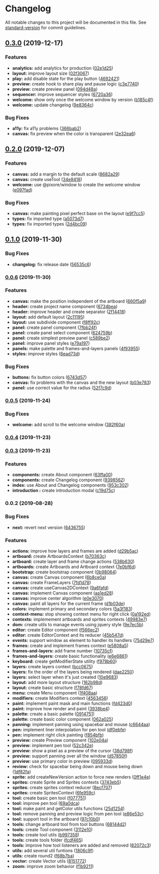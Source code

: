 # Changelog

All notable changes to this project will be documented in this file. See [standard-version](https://github.com/conventional-changelog/standard-version) for commit guidelines.

## [0.3.0](https://github.com/pixore/pixore/compare/v0.2.0...v0.3.0) (2019-12-17)


### Features

* **analytics:** add analytics for production ([02e1d25](https://github.com/pixore/pixore/commit/02e1d255d1bb707a40bffac161e80b17850757e0))
* **layout:** improve layout size ([02f3067](https://github.com/pixore/pixore/commit/02f3067f262fb8dc17d217783d709c69bd7b4405))
* **play:** add disable state for the play button ([4692421](https://github.com/pixore/pixore/commit/46924213c8233db985783d5b7c6694212dd2cfaf))
* **preview:** create hook to share play and pause logic ([c3e7740](https://github.com/pixore/pixore/commit/c3e774080d4cf5668f57ce4e9fbe4e59e2e3f977))
* **preview:** create preview panel ([094d48a](https://github.com/pixore/pixore/commit/094d48ad638941022c5649badbd81df9ca144826))
* **sequencer:** improve sequencer styles ([6720a36](https://github.com/pixore/pixore/commit/6720a3619fc32577e08268517106a490d2acb203))
* **welcome:** show only once the welcome window by version ([b185c4f](https://github.com/pixore/pixore/commit/b185c4fc92c9b1ff4954cdaa40bd21f3fb3c33b6))
* **welcome:** update changelog ([9e8364c](https://github.com/pixore/pixore/commit/9e8364c69983fc48a223d46a250a8157e59b113b))


### Bug Fixes

* **a11y:** fix a11y problems ([366bab2](https://github.com/pixore/pixore/commit/366bab29d380896b009cfc8c8cea6f8afe0ed365))
* **canvas:** fix preview when the color is transparent ([2e32ea6](https://github.com/pixore/pixore/commit/2e32ea6a949df617b66ab7cb3dd71f93586fa33f))

## [0.2.0](https://github.com/pixore/pixore/compare/v0.1.0...v0.2.0) (2019-12-07)


### Features

* **canvas:** add a margin to the default scale ([8682a29](https://github.com/pixore/pixore/commit/8682a2938c30b6d93ef9b239cf3ffc91c508e58e))
* **canvas:** create useTool ([34e8418](https://github.com/pixore/pixore/commit/34e84182968535676c5e6bcceaa542b2f1d851cb))
* **welcome:** use @pixore/window to create the welcome window ([e097fad](https://github.com/pixore/pixore/commit/e097fadd773646e3cdd2a77d8f86360779ab1ff1))


### Bug Fixes

* **canvas:** make painting pixel perfect base on the layout ([e9f7cc5](https://github.com/pixore/pixore/commit/e9f7cc50afcbc3109a52baa648f604227e4976f8))
* **types:** fix imported type ([a5073d7](https://github.com/pixore/pixore/commit/a5073d777d885781d8bd8397f630c3e7ce6e3450))
* **types:** fix imported types ([2d4bc09](https://github.com/pixore/pixore/commit/2d4bc091eb7524c13951a1b79358e5d6c6ea44f0))

## [0.1.0](https://github.com/pixore/pixore/compare/v0.0.6...v0.1.0) (2019-11-30)


### Bug Fixes

* **changelog:** fix release date ([56535c6](https://github.com/pixore/pixore/commit/56535c6f8e09bb3d68e1902dc84c5cbc44c38c0f))

### [0.0.6](https://github.com/pixore/pixore/compare/v0.0.5...v0.0.6) (2019-11-30)


### Features

* **canvas:** make the position independent of the artboard ([660f5a9](https://github.com/pixore/pixore/commit/660f5a9af018bacebc2905cba6ad84f3e2e03862))
* **header:** create project name component ([6734bea](https://github.com/pixore/pixore/commit/6734bea652f60c88338977ebf391471b368ce052))
* **header:** improve header and create separator ([2f14418](https://github.com/pixore/pixore/commit/2f14418f6b9b887e5e70654a2e361f64be2db365))
* **layout:** add default layout ([2c11195](https://github.com/pixore/pixore/commit/2c11195c6ec386099c3273a9e46ed0d3eb744444))
* **layout:** use subdivide component ([f8ff92c](https://github.com/pixore/pixore/commit/f8ff92c34edf3e74294ffcb6af5fa50f57eb7808))
* **panel:** create panel component ([7fbb24f](https://github.com/pixore/pixore/commit/7fbb24fb4c1a4124055d7c4f391bacd9f213e906))
* **panel:** create panel select component ([624759b](https://github.com/pixore/pixore/commit/624759bbe02d4981d42c759632788d1134ef42bb))
* **panel:** create simplest preview panel ([c589be2](https://github.com/pixore/pixore/commit/c589be2d0b5dc6a46dea27f81dac1656433997db))
* **panel:** improve panel styles ([e79a197](https://github.com/pixore/pixore/commit/e79a19765f6114681760e7fa7debfc61d7155600))
* **panels:** make palette and frames-and-layers panels ([4f93955](https://github.com/pixore/pixore/commit/4f939556f45cb378b82e4a40558885726aa2d23d))
* **styles:** improve styles ([6ead73d](https://github.com/pixore/pixore/commit/6ead73db259c3711ed0686a0206e195d71ba7bf1))


### Bug Fixes

* **buttons:** fix button colors ([6743d57](https://github.com/pixore/pixore/commit/6743d57d7da02576422eb9240a5573def0018a98))
* **canvas:** fix problems with the canvas and the new layout ([b03e783](https://github.com/pixore/pixore/commit/b03e783cff0e0ea4b9b8fb80af0f14171927dd1a))
* **panel:** use correct value for the radius ([52f7c9d](https://github.com/pixore/pixore/commit/52f7c9d77d6886d9b6497fb542e0e5552f2b440a))

### [0.0.5](https://github.com/pixore/pixore/compare/v0.0.4...v0.0.5) (2019-11-24)


### Bug Fixes

* **welcome:** add scroll to the welcome window ([382f60a](https://github.com/pixore/pixore/commit/382f60aa1038344a1b4000a92f7ab3b349dc54d9))

### [0.0.4](https://github.com/pixore/pixore/compare/v0.0.3...v0.0.4) (2019-11-23)

### [0.0.3](https://github.com/pixore/pixore/compare/v0.0.2...v0.0.3) (2019-11-23)


### Features

* **components:** create About component ([63ffa00](https://github.com/pixore/pixore/commit/63ffa00f9eddda8ffb2eed2da4169564f583c872))
* **components:** create Changelog component ([9398562](https://github.com/pixore/pixore/commit/93985626eb503cfa3b516bf20ab064c6e721b916))
* **index:** use About and Changelog components ([953c302](https://github.com/pixore/pixore/commit/953c302eda0cec30c952f90b83cd52b5140e5244))
* **introduction :** create introduction modal ([c19d75c](https://github.com/pixore/pixore/commit/c19d75c4587dcef6cf6fd3bd39c353ee09a21674))

### 0.0.2 (2019-08-28)


### Bug Fixes

* **next:** revert next version ([6436755](https://github.com/pixore/pixore/commit/6436755))


### Features

* **actions:** improve how layers and frames are added ([d29b5ac](https://github.com/pixore/pixore/commit/d29b5ac))
* **artboard:** create ArtboardsContext ([b70363c](https://github.com/pixore/pixore/commit/b70363c))
* **artboard:** create layer and frame change actions ([538b630](https://github.com/pixore/pixore/commit/538b630))
* **artboards:** create Artboards and Artboard context ([7e0bf6d](https://github.com/pixore/pixore/commit/7e0bf6d))
* **bootstrap:** create bootstrap component ([0b98064](https://github.com/pixore/pixore/commit/0b98064))
* **canvas:** create Canvas component ([6b8ce0a](https://github.com/pixore/pixore/commit/6b8ce0a))
* **canvas:** create FrameLayers ([7fd1d78](https://github.com/pixore/pixore/commit/7fd1d78))
* **canvas:** create useCanvas2DContext ([9a6fafd](https://github.com/pixore/pixore/commit/9a6fafd))
* **canvas:** implement Canvas component ([aa1ed28](https://github.com/pixore/pixore/commit/aa1ed28))
* **canvas:** improve center algorithm ([e0e3070](https://github.com/pixore/pixore/commit/e0e3070))
* **canvas:** paint all layers for the current frame ([d1b03de](https://github.com/pixore/pixore/commit/d1b03de))
* **colors:** implement primary and secondary colors ([5a3f183](https://github.com/pixore/pixore/commit/5a3f183))
* **context-menu:** stop showing context menu for right click ([0a192ed](https://github.com/pixore/pixore/commit/0a192ed))
* **contexts:** implemement artboards and sprites contexts ([49983e7](https://github.com/pixore/pixore/commit/49983e7))
* **dom:** create utils to manage events using jquery style ([9e7ec5b](https://github.com/pixore/pixore/commit/9e7ec5b))
* **editor:** create Editor component ([f566ec2](https://github.com/pixore/pixore/commit/f566ec2))
* **editor:** create EditorContext and its reducer ([45b547d](https://github.com/pixore/pixore/commit/45b547d))
* **events:** support window as element to handler its handlers ([75d29e7](https://github.com/pixore/pixore/commit/75d29e7))
* **frames:** create and implement frames context ([e5808a5](https://github.com/pixore/pixore/commit/e5808a5))
* **frames-and-layers:** add frame number ([10735cf](https://github.com/pixore/pixore/commit/10735cf))
* **frames-and-layers:** create basic functionality ([e6e6861](https://github.com/pixore/pixore/commit/e6e6861))
* **keyboard:** create getModifierState utility ([f978b60](https://github.com/pixore/pixore/commit/f978b60))
* **layers:** create layers context ([bcc0675](https://github.com/pixore/pixore/commit/bcc0675))
* **layers:** fix the order of the layers being rendered ([dae2250](https://github.com/pixore/pixore/commit/dae2250))
* **layers:** select layer when it's just created ([10e9683](https://github.com/pixore/pixore/commit/10e9683))
* **layout:** add more layout structure ([162b98d](https://github.com/pixore/pixore/commit/162b98d))
* **layout:** create basic structure ([f78fd67](https://github.com/pixore/pixore/commit/f78fd67))
* **menu:** create Menu component ([1f408aa](https://github.com/pixore/pixore/commit/1f408aa))
* **modifiers:** create Modifiers context ([4563456](https://github.com/pixore/pixore/commit/4563456))
* **paint:** implement paint mask and main functions ([fd423d0](https://github.com/pixore/pixore/commit/fd423d0))
* **paint:** improve how render and paint ([3938be4](https://github.com/pixore/pixore/commit/3938be4))
* **palette:** create a basic palette ([0914751](https://github.com/pixore/pixore/commit/0914751))
* **palette:** create basic color component ([062a025](https://github.com/pixore/pixore/commit/062a025))
* **panning:** implement panning using spacebar and mouse ([c6644aa](https://github.com/pixore/pixore/commit/c6644aa))
* **pen:** implement liner interpolation for pen tool ([df0ebfe](https://github.com/pixore/pixore/commit/df0ebfe))
* **pen:** implement right click painting ([f854bfb](https://github.com/pixore/pixore/commit/f854bfb))
* **preview:** create Preview component ([102e04a](https://github.com/pixore/pixore/commit/102e04a))
* **preview:** implement pen tool ([52c342e](https://github.com/pixore/pixore/commit/52c342e))
* **preview:** show a pixel as a preview of the cursor ([38d798f](https://github.com/pixore/pixore/commit/38d798f))
* **preview:** support panning over all the window ([d57850f](https://github.com/pixore/pixore/commit/d57850f))
* **preview:** use primary color in preview ([095933d](https://github.com/pixore/pixore/commit/095933d))
* **review:** check for spacebar being down and mouse being down ([1df82fa](https://github.com/pixore/pixore/commit/1df82fa))
* **sprite:** add createNewVersion action to force new renders ([0ff1e4e](https://github.com/pixore/pixore/commit/0ff1e4e))
* **sprites:** create Sprite and Sprites contexts ([3743eb5](https://github.com/pixore/pixore/commit/3743eb5))
* **sprites:** create sprites context reducer ([8ecf707](https://github.com/pixore/pixore/commit/8ecf707))
* **sprites:** create SpritesContext ([6fe959c](https://github.com/pixore/pixore/commit/6fe959c))
* **tool:** create basic pen tool ([f077751](https://github.com/pixore/pixore/commit/f077751))
* **tool:** improve pen tool ([69a0dca](https://github.com/pixore/pixore/commit/69a0dca))
* **tool:** make paint and getColor utils functions ([25d1254](https://github.com/pixore/pixore/commit/25d1254))
* **tool:** remove panning and preview logic from pen tool ([e86e53c](https://github.com/pixore/pixore/commit/e86e53c))
* **tool:** support tool in the artboard ([97c10b0](https://github.com/pixore/pixore/commit/97c10b0))
* **tools:** change artboard tool from tool buttons ([68144d2](https://github.com/pixore/pixore/commit/68144d2))
* **tools:** create Tool component ([3112e10](https://github.com/pixore/pixore/commit/3112e10))
* **tools:** create tool utils ([b997358](https://github.com/pixore/pixore/commit/b997358))
* **tools:** create tools folder ([fcdf465](https://github.com/pixore/pixore/commit/fcdf465))
* **tools:** improve how tool listeners are added and removed ([82072c3](https://github.com/pixore/pixore/commit/82072c3))
* **utils:** add several util funtions ([1806c9f](https://github.com/pixore/pixore/commit/1806c9f))
* **utils:** create round2 ([f68b7ba](https://github.com/pixore/pixore/commit/f68b7ba))
* **vector:** create Vector utils ([8151772](https://github.com/pixore/pixore/commit/8151772))
* **zoom:** improve zoom behavior ([f1b9211](https://github.com/pixore/pixore/commit/f1b9211))
